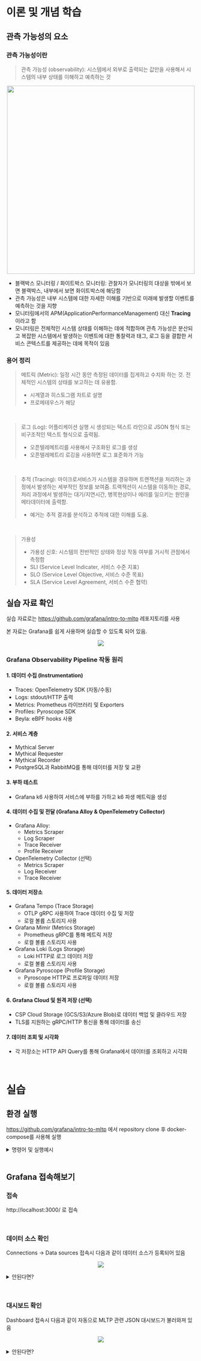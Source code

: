 # 이론 및 개념 학습
## 관측 가능성의 요소
### 관측 가능성이란
>관측 가능성 (observability): 시스템에서 외부로 출력되는 값만을 사용해서 시스템의 내부 상태를 이해하고 예측하는 것

<p align="center">
 <img src = "./images/모니터링과 관측 가능성 차이점.png" width="500">
</p>

- 블랙박스 모니터링 / 화이트박스 모니터링: 관찰자가 모니터링의 대상을 밖에서 보면 블랙박스, 내부에서 보면 화이트박스에 해당함
- 관측 가능성은 내부 시스템에 대한 자세한 이해를 기반으로 미래에 발생할 이벤트를 예측하는 것을 지향
- 모니터링에서의 APM(ApplicationPerformanceManagement) 대신 **Tracing**이라고 함
- 모니터링은 전체적인 시스템 상태를 이해하는 데에 적합하며 관측 가능성은 분산되고 복잡한 시스템에서 발생하는 이벤트에 대한 통찰력과 태그, 로그 등을 결합한 서비스 콘텍스트를 제공하는 데에 목적이 있음

### 용어 정리

>메트릭 (Metric): 일정 시간 동안 측정된 데이터를 집게하고 수치화 하는 것. 전체적인 시스템의 상태를 보고하는 데 유용함.
>
>- 시계열과 히스토그램 차트로 설명
>- 프로메테우스가 해당

</br>

>로그 (Log): 어플리케이션 실행 시 생성되는 텍스트 라인으로 JSON 형식 또는 비구조적인 텍스트 형식으로 출력됨.
>
>- 오픈텔레메트리를 사용해서 구조화된 로그를 생성
>- 오픈텔레메트리 로깅을 사용하면 로그 표준화가 가능

</br>

>추적 (Tracing): 마이크로서비스가 시스템을 경유하며 트랜잭션을 처리하는 과정에서 발생하는 세부적인 정보를 보여줌. 트랙잭션이 시스템을 이동하는 경로, 처리 과정에서 발생하는 대기/지연시간, 병목현상이나 에러를 일으키는 원인을 메타데이터에 출력함.
>
>- 예거는 추적 결과를 분석하고 추적에 대한 이해를 도움.

</br>

>가용성
>
>- 가용성 신호: 시스템의 전반적인 상태와 정상 작동 여부를 거시적 관점에서 측정함
>- SLI (Service Level Indicater, 서비스 수준 지표)
>- SLO (Service Level Objective, 서비스 수준 목표)
>- SLA (Service Level Agreement, 서비스 수준 협약)

## 실습 자료 확인
실습 자료로는 https://github.com/grafana/intro-to-mltp 레포지토리를 사용 </p>
본 자료는 Grafana를 쉽게 사용하며 실습할 수 있도록 되어 있음.</p>
<p align="center">
 <img src = "https://raw.githubusercontent.com/grafana/intro-to-mltp/refs/heads/main/images/Introduction%20to%20MLTP%20Arch%20Diagram.png">
</p>

### Grafana Observability Pipeline 작동 원리

#### 1. 데이터 수집 (Instrumentation)
   - Traces: OpenTelemetry SDK (자동/수동)
   - Logs: stdout/HTTP 출력
   - Metrics: Prometheus 라이브러리 및 Exporters
   - Profiles: Pyroscope SDK
   - Beyla: eBPF hooks 사용

#### 2. 서비스 계층
   - Mythical Server
   - Mythical Requester
   - Mythical Recorder
   - PostgreSQL과 RabbitMQ를 통해 데이터를 저장 및 교환

#### 3. 부하 테스트
   - Grafana k6 사용하여 서비스에 부하를 가하고 k6 파생 메트릭을 생성

#### 4. 데이터 수집 및 전달 (Grafana Alloy & OpenTelemetry Collector)
   - Grafana Alloy: 
     - Metrics Scraper
     - Log Scraper
     - Trace Receiver
     - Profile Receiver
   - OpenTelemetry Collector (선택)
     - Metrics Scraper
     - Log Receiver
     - Trace Receiver

#### 5. 데이터 저장소
   - Grafana Tempo (Trace Storage)
     - OTLP gRPC 사용하여 Trace 데이터 수집 및 저장
     - 로컬 볼륨 스토리지 사용
   - Grafana Mimir (Metrics Storage)
     - Prometheus gRPC를 통해 메트릭 저장
     - 로컬 볼륨 스토리지 사용
   - Grafana Loki (Logs Storage)
     - Loki HTTP로 로그 데이터 저장
     - 로컬 볼륨 스토리지 사용
   - Grafana Pyroscope (Profile Storage)
     - Pyroscope HTTP로 프로파일 데이터 저장
     - 로컬 볼륨 스토리지 사용

#### 6. Grafana Cloud 및 원격 저장 (선택)
   - CSP Cloud Storage (GCS/S3/Azure Blob)로 데이터 백업 및 클라우드 저장
   - TLS를 지원하는 gRPC/HTTP 통신을 통해 데이터를 송신

#### 7. 데이터 조회 및 시각화
   - 각 저장소는 HTTP API Query를 통해 Grafana에서 데이터를 조회하고 시각화

</br>

# 실습
## 환경 실행
https://github.com/grafana/intro-to-mltp 에서 repository clone 후 docker-compose를 사용해 실행</p>

<details>
<summary>명령어 및 실행예시</summary>
<div markdown="1">

```
git clone https://github.com/grafana/intro-to-mltp.git
cd intro-to-mltp
docker-compose up -d
docker ps -a
```

<p align="center">
 <img src = "./images/docker-compose 실행예시.png">
</p>

※주의※ 실행 시 메모리 사용량 8GB 도달 이후 5GB 사용함. i5-12600K 32GB 환경</p>

</div>
</details>

</br>

## Grafana 접속해보기
### 접속
http://localhost:3000/ 로 접속 </p>

</br>

### 데이터 소스 확인
Connections → Data sources 접속시 다음과 같이 데이터 소스가 등록되어 있음 </p>
<p align="center">
 <img src = "./images/grafana datasources.png">
</p>

<details>
<summary>안된다면?</summary>
<div markdown="1">

Add new data sources → 데이터 소스 선택 (경로 입력 필수)

</div>
</details>

</p>

</br>

### 대시보드 확인
Dashboard 접속시 다음과 같이 자동으로 MLTP 관련 JSON 대시보드가 불러와져 있음 </p>
<p align="center">
 <img src = "./images/grafana dashboard.png">
</p>

<details>
<summary>안된다면?</summary>
<div markdown="1">

New → Import → Upload 선택 후 intro-to-mltp/grafana/definitions 의 json 파일들 선택

</div>
</details>